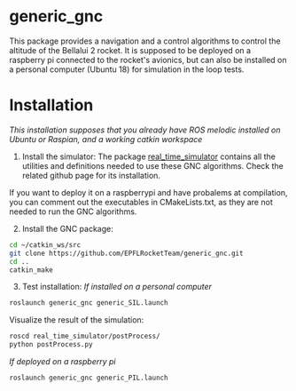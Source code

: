# generic_gnc
This package provides a navigation and a control algorithms to control the altitude of the Bellalui 2 rocket.
It is supposed to be deployed on a raspberry pi connected to the rocket's avionics, but can also be installed on a personal computer (Ubuntu 18) for simulation in the loop tests.

# Installation
*This installation supposes that you already have ROS melodic installed on Ubuntu or Raspian, and a working catkin workspace*

1. Install the simulator:
The package [real_time_simulator](https://github.com/EPFLRocketTeam/real_time_simulator) contains all the utilities and definitions needed to use these GNC algorithms. Check the related github page for its installation.

If you want to deploy it on a raspberrypi and have probalems at compilation, you can comment out the executables in CMakeLists.txt, as they are not needed to run the GNC algorithms.

2. Install the GNC package:
```bash
cd ~/catkin_ws/src
git clone https://github.com/EPFLRocketTeam/generic_gnc.git
cd ..
catkin_make
```

3. Test installation:
*If installed on a personal computer*
```bash
roslaunch generic_gnc generic_SIL.launch
```

Visualize the result of the simulation:
```bash
roscd real_time_simulator/postProcess/
python postProcess.py
```


*If deployed on a raspberry pi*
```bash
roslaunch generic_gnc generic_PIL.launch
```

